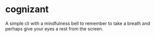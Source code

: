 # cognizant
A simple cli with a mindfulness bell to remember to take a breath and perhaps give your eyes a rest from the screen.
